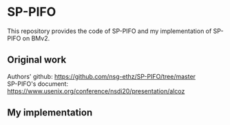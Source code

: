# SP-PIFO
This repository provides the code of SP-PIFO and my implementation of SP-PIFO on BMv2.
## Original work
Authors' github: https://github.com/nsg-ethz/SP-PIFO/tree/master
<br>
SP-PIFO's document: https://www.usenix.org/conference/nsdi20/presentation/alcoz
## My implementation

